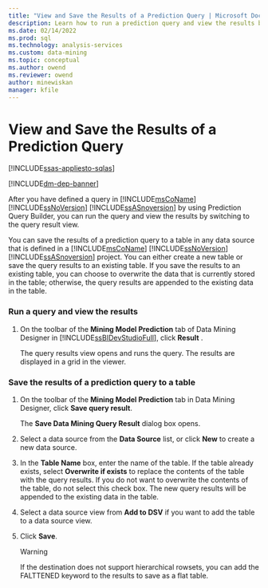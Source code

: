 ```yaml
---
title: "View and Save the Results of a Prediction Query | Microsoft Docs"
description: Learn how to run a prediction query and view the results by switching to the query result view in SQL Server Analysis Services.  
ms.date: 02/14/2022
ms.prod: sql
ms.technology: analysis-services
ms.custom: data-mining
ms.topic: conceptual
ms.author: owend
ms.reviewer: owend
author: minewiskan
manager: kfile
---
```

# View and Save the Results of a Prediction Query
[!INCLUDE[ssas-appliesto-sqlas](../includes/ssas-appliesto-sqlas.md)]

[!INCLUDE[dm-dep-banner](../includes/dm-dep-banner.md)]

  After you have defined a query in [!INCLUDE[msCoName](../includes/msconame-md.md)] [!INCLUDE[ssNoVersion](../includes/ssnoversion-md.md)] [!INCLUDE[ssASnoversion](../includes/ssasnoversion-md.md)] by using Prediction Query Builder, you can run the query and view the results by switching to the query result view.  
  
 You can save the results of a prediction query to a table in any data source that is defined in a [!INCLUDE[msCoName](../includes/msconame-md.md)] [!INCLUDE[ssNoVersion](../includes/ssnoversion-md.md)] [!INCLUDE[ssASnoversion](../includes/ssasnoversion-md.md)] project. You can either create a new table or save the query results to an existing table. If you save the results to an existing table, you can choose to overwrite the data that is currently stored in the table; otherwise, the query results are appended to the existing data in the table.  
  
### Run a query and view the results  
  
1.  On the toolbar of the **Mining Model Prediction** tab of Data Mining Designer in [!INCLUDE[ssBIDevStudioFull](../includes/ssbidevstudiofull-md.md)], click **Result** .  
  
     The query results view opens and runs the query. The results are displayed in a grid in the viewer.  
  
### Save the results of a prediction query to a table  
  
1.  On the toolbar of the **Mining Model Prediction** tab in Data Mining Designer, click **Save query result**.  
  
     The **Save Data Mining Query Result** dialog box opens.  
  
2.  Select a data source from the **Data Source** list, or click **New** to create a new data source.  
  
3.  In the **Table Name** box, enter the name of the table. If the table already exists, select **Overwrite if exists** to replace the contents of the table with the query results. If you do not want to overwrite the contents of the table, do not select this check box. The new query results will be appended to the existing data in the table.  
  
4.  Select a data source view from **Add to DSV** if you want to add the table to a data source view.  
  
5.  Click **Save**.  
  
    > [!WARNING]  
    >  If the destination does not support hierarchical rowsets, you can add the FALTTENED keyword to the results to save as a flat table.  
  
  
